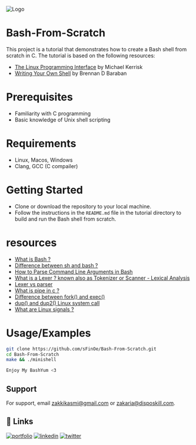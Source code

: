 
![Logo](https://i.ibb.co/HX8nTQC/custom-bash.png)


# Bash-From-Scratch

This project is a tutorial that demonstrates how to create a Bash shell from scratch in C. The tutorial is based on the following resources:


- [The Linux Programming Interface](http://man7.org/tlpi/) by Michael Kerrisk
- [Writing Your Own Shell](https://brennan.io/2015/01/16/write-a-shell-in-c/) by Brennan D Baraban

# Prerequisites


- Familiarity with C programming
- Basic knowledge of Unix shell scripting

# Requirements
- Linux, Macos, Windows
- Clang, GCC (C compailer)

# Getting Started
- Clone or download the repository to your local machine.
- Follow the instructions in the `README.md` file in the tutorial directory to build and run the Bash shell from scratch.

# resources

- [What is Bash ? ](https://opensource.com/resources/what-bash)
- [Difference between sh and bash ? ](https://www.geeksforgeeks.org/difference-between-sh-and-bash/#:~:text=Bash%20is%20%E2%80%9CBourne%20Again%20SHell,provides%20some%20built%2Din%20commands.)
- [How to Parse Command Line Arguments in Bash ](https://stackabuse.com/how-to-parse-command-line-arguments-in-bash/)
- [What is a Lexer ? known also as Tokenizer or Scanner - Lexical Analysis ](https://datacadamia.com/code/compiler/lexer)
- [Lexer vs parser](https://stackoverflow.com/questions/2842809/lexers-vs-parsers)
- [What is pipe in c ?](https://people.cs.rutgers.edu/~pxk/416/notes/c-tutorials/pipe.html#:~:text=A%20pipe%20is%20a%20system,(stuff%20to%20be%20read))
- [Difference between fork() and exec()](https://www.geeksforgeeks.org/difference-fork-exec/)
- [dup() and dup2() Linux system call](https://www.geeksforgeeks.org/dup-dup2-linux-system-call/)
- [What are Linux signals ?](https://www.educative.io/answers/what-are-linux-signals)


# Usage/Examples

```bash
git clone https://github.com/sFinOe/Bash-From-Scratch.git
cd Bash-From-Scratch
make && ./minishell

Enjoy My BashYum <3
```
## Support

For support, email zakkikasmi@gmail.com or zakaria@disposkill.com.


## 🔗 Links
[![portfolio](https://img.shields.io/badge/my_portfolio-000?style=for-the-badge&logo=ko-fi&logoColor=white)](https://disposkill.com/about_me)
[![linkedin](https://img.shields.io/badge/linkedin-0A66C2?style=for-the-badge&logo=linkedin&logoColor=white)](https://www.linkedin.com/in/sFinoe)
[![twitter](https://img.shields.io/badge/twitter-1DA1F2?style=for-the-badge&logo=twitter&logoColor=white)](https://twitter.com/zakie_kasmi)

